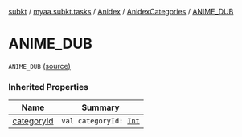 [subkt](../../../index.md) / [myaa.subkt.tasks](../../index.md) / [Anidex](../index.md) / [AnidexCategories](index.md) / [ANIME_DUB](./-a-n-i-m-e_-d-u-b.md)

# ANIME_DUB

`ANIME_DUB` [(source)](https://github.com/Myaamori/SubKt/blob/0.1.10/src/main/kotlin/myaa/subkt/tasks/tasks.kt#L1047)

### Inherited Properties

| Name | Summary |
|---|---|
| [categoryId](category-id.md) | `val categoryId: `[`Int`](https://kotlinlang.org/api/latest/jvm/stdlib/kotlin/-int/index.html) |
